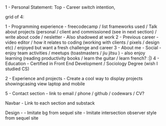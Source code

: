 1 - Personal Statement:
   Top  - Career switch intention, 

grid of 4:

1 - Programming experience - freecodecamp / list frameworks used / Talk about projects (personal / client and commissioned (see in next section) / write about code / nesletter - Also shadowed at work
2 - Previous career - video editor / how it relates to coding (working with clients / pixels / design etc) / enjoyed but want a fresh challenge and career
3 - About me - Social - enjoy team activities / meetups (toastmasters / jiu jitsu ) - also enjoy learning (reading productivity books / learn the guitar / learn french? :|)
4 - Education - Certified in Front End Development / Sociology Degree (wish I studied CS)

2 - Experience and projects
    - Create a cool way to display projects showingcasing view laptop and mobile

5 - Contact section
    - link to email / phone / github / codewars / CV?

Navbar - Link to each section and substack

Design - 
    - Imitate bg from sequel site
    - Imitate intersection observer style from sequel site

